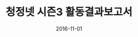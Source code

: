 ---
layout: post
title:  "청정넷 시즌3 활동결과보고서"
date:   2016-11-01
categories: work
sub-cat: commissioned work
bg-color-1:	01826b
bg-color-2: eee
img:
    - /img/CCN/01.jpg
    - /img/CCN/02.jpg
    - /img/CCN/03.jpg
    - /img/CCN/04.jpg
collab: 
    - "client.서울청년정책네트워크"
txt:
---